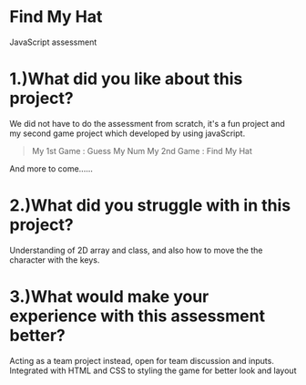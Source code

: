 # Find My Hat
JavaScript assessment

# 1.)What did you like about this project?
We did not have to do the assessment from scratch, it's a fun project and my second game project which developed by using javaScript. 

> My 1st Game : Guess My Num
> My 2nd Game : Find My Hat

And more to come......

# 2.)What did you struggle with in this project?
Understanding of 2D array and class, and also how to move the the character with the keys. 

# 3.)What would make your experience with this assessment better?
Acting as a team project instead, open for team discussion and inputs. Integrated with HTML and CSS to styling the game for better look and layout 


